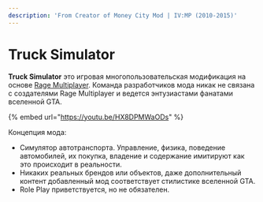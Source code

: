 ```yaml
---
description: 'From Creator of Money City Mod | IV:MP (2010-2015)'
---
```


# Truck Simulator

**Truck Simulator** это игровая многопользовательская модификация на основе [Rage Multiplayer](https://rage.mp/). Команда разработчиков мода никак не связана с создателями Rage Multiplayer и ведется энтузиастами фанатами вселенной GTA.

{% embed url="https://youtu.be/HX8DPMWaODs" %}

Концепция мода:

* Симулятор автотранспорта. Управление, физика, поведение автомобилей, их покупка, владение и содержание имитируют как это происходит в реальности. 
* Никаких реальных брендов или объектов, даже дополнительный контент добавленный мод соответствует стилистике вселенной GTA.
* Role Play приветствуется, но не обязателен.





